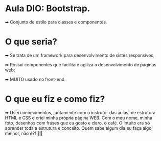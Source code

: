 # Aula DIO: Bootstrap.
➡ Conjunto de estilo para classes e componentes. 

# O que seria?

➡ Se trata de um framework para desenvolvimento de sistes responsivos;


➡ Possui componentes que facilita e agiliza o desenvolvimento de páginas web;


➡ MUITO usado no front-end.

# O que eu fiz e como fiz?

➡ Usei conhecimentos, juntamente com o instrutor das aulas, de estrutura HTML e CSS e criei minha própria página WEB. Com o meu nome, minha foto, desenhos com frases que eu gosto e claro, o café. O intuito era só aprender toda a estrutura e conceito. Quem sabe algum dia eu faça algo melhor, não é?! 🤗😉
